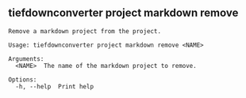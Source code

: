 ## tiefdownconverter project markdown remove

```
Remove a markdown project from the project.

Usage: tiefdownconverter project markdown remove <NAME>

Arguments:
  <NAME>  The name of the markdown project to remove.

Options:
  -h, --help  Print help
```


